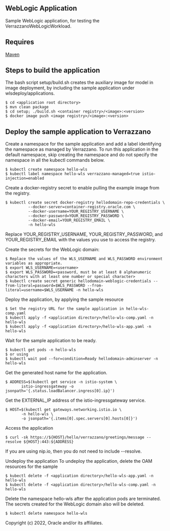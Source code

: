 ## WebLogic Application

Sample WebLogic application, for testing the VerrazzanoWebLogicWorkload.

## Requires

[Maven](https://maven.apache.org/download.cgi)

## Steps to build the application
The bash script setup/build.sh creates the auxiliary image for model in image deployment, by including the sample application under wlsdeploy/applications.

    $ cd <application root directory>
    $ mvn clean package
    $ cd setup; ./build.sh <container registry>/<image>:<version>
    $ docker image push <image registry>/<image>:<version>

## Deploy the sample application to Verrazzano

Create a namespace for the sample application and add a label identifying the namespace as managed by Verrazzano. To run this application in the default namespace, skip creating the namespace and do not specify the namespace in all the kubectl commands below.

    $ kubectl create namespace hello-wls
    $ kubectl label namespace hello-wls verrazzano-managed=true istio-injection=enabled

Create a docker-registry secret to enable pulling the example image from the registry.

    $ kubectl create secret docker-registry hellodomain-repo-credentials \
              --docker-server=container-registry.oracle.com \
              --docker-username=YOUR_REGISTRY_USERNAME \
              --docker-password=YOUR_REGISTRY_PASSWORD \
              --docker-email=YOUR_REGISTRY_EMAIL \
              -n hello-wls
Replace YOUR_REGISTRY_USERNAME, YOUR_REGISTRY_PASSWORD, and YOUR_REGISTRY_EMAIL with the values you use to access the registry.

Create the secrets for the WebLogic domain:

    $ Replace the values of the WLS_USERNAME and WLS_PASSWORD environment variables as appropriate.
    $ export WLS_USERNAME=<username>
    $ export WLS_PASSWORD=<password, must be at least 8 alphanumeric characters with at least one number or special character>
    $ kubectl create secret generic hellodomain-weblogic-credentials --from-literal=password=$WLS_PASSWORD --from-literal=username=$WLS_USERNAME -n hello-wls


Deploy the application, by applying the sample resource

    $ Set the registry URL for the sample application in hello-wls-comp.yaml
    $ kubectl apply -f <application directory>/hello-wls-comp.yaml -n hello-wls
    $ kubectl apply -f <application directory>/hello-wls-app.yaml -n hello-wls

Wait for the sample application to be ready.

    $ kubectl get pods -n hello-wls
    $ or using
    $ kubectl wait pod --for=condition=Ready hellodomain-adminserver -n hello-wls

Get the generated host name for the application.

    $ ADDRESS=$(kubectl get service -n istio-system \
           istio-ingressgateway -o jsonpath='{.status.loadBalancer.ingress[0].ip}')

Get the EXTERNAL_IP address of the istio-ingressgateway service.

    $ HOST=$(kubectl get gateways.networking.istio.io \
           -n hello-wls \
           -o jsonpath='{.items[0].spec.servers[0].hosts[0]}')

Access the application

    $ curl -sk https://${HOST}/hello/verrazzano/greetings/message --resolve ${HOST}:443:${ADDRESS}

If you are using nip.io, then you do not need to include --resolve.


Undeploy the application
To undeploy the application, delete the OAM resources for the sample

    $ kubectl delete -f <application directory>/hello-wls-app.yaml -n hello-wls
    $ kubectl delete -f <application directory>/hello-wls-comp.yaml -n hello-wls

Delete the namespace hello-wls after the application pods are terminated. The secrets created for the WebLogic domain also will be deleted.

    $ kubectl delete namespace hello-wls

Copyright (c) 2022, Oracle and/or its affiliates.
